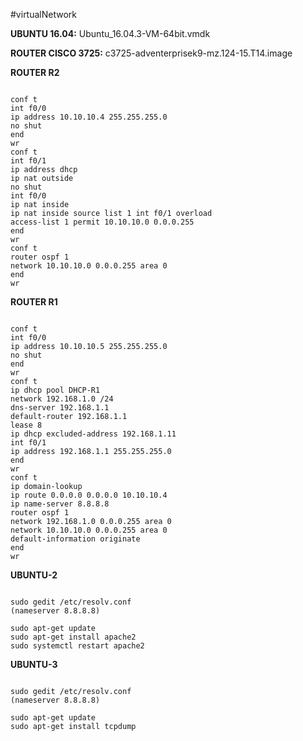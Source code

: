 #virtualNetwork

**UBUNTU 16.04:** Ubuntu_16.04.3-VM-64bit.vmdk

**ROUTER CISCO 3725:** c3725-adventerprisek9-mz.124-15.T14.image

**ROUTER R2**
```

conf t 
int f0/0
ip address 10.10.10.4 255.255.255.0
no shut
end
wr
conf t
int f0/1
ip address dhcp
ip nat outside
no shut
int f0/0
ip nat inside
ip nat inside source list 1 int f0/1 overload
access-list 1 permit 10.10.10.0 0.0.0.255
end
wr
conf t
router ospf 1
network 10.10.10.0 0.0.0.255 area 0
end
wr
```

**ROUTER R1**
```

conf t
int f0/0
ip address 10.10.10.5 255.255.255.0
no shut
end
wr
conf t
ip dhcp pool DHCP-R1
network 192.168.1.0 /24
dns-server 192.168.1.1
default-router 192.168.1.1
lease 8
ip dhcp excluded-address 192.168.1.11
int f0/1
ip address 192.168.1.1 255.255.255.0
end
wr
conf t
ip domain-lookup
ip route 0.0.0.0 0.0.0.0 10.10.10.4
ip name-server 8.8.8.8
router ospf 1
network 192.168.1.0 0.0.0.255 area 0
network 10.10.10.0 0.0.0.255 area 0
default-information originate
end
wr

```

**UBUNTU-2**
```

sudo gedit /etc/resolv.conf
(nameserver 8.8.8.8)

sudo apt-get update
sudo apt-get install apache2
sudo systemctl restart apache2

```
**UBUNTU-3**
```

sudo gedit /etc/resolv.conf
(nameserver 8.8.8.8)

sudo apt-get update
sudo apt-get install tcpdump

```
